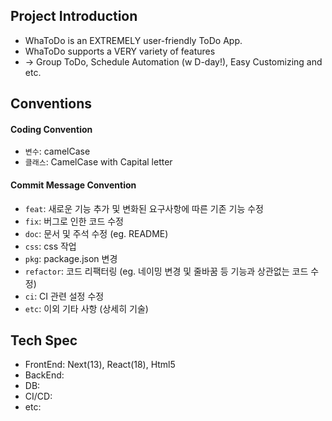## Project Introduction

- WhaToDo is an EXTREMELY user-friendly ToDo App.
- WhaToDo supports a VERY variety of features
- -> Group ToDo, Schedule Automation (w D-day!), Easy Customizing and etc.

## Conventions

#### Coding Convention

- `변수`: camelCase
- `클래스`: CamelCase with Capital letter

#### Commit Message Convention

- `feat`: 새로운 기능 추가 및 변화된 요구사항에 따른 기존 기능 수정
- `fix`: 버그로 인한 코드 수정
- `doc`: 문서 및 주석 수정 (eg. README)
- `css`: css 작업
- `pkg`: package.json 변경
- `refactor`: 코드 리팩터링 (eg. 네이밍 변경 및 줄바꿈 등 기능과 상관없는 코드 수정)
- `ci`: CI 관련 설정 수정
- `etc`: 이외 기타 사항 (상세히 기술)

## Tech Spec

- FrontEnd: Next(13), React(18), Html5
- BackEnd:
- DB:
- CI/CD:
- etc:
